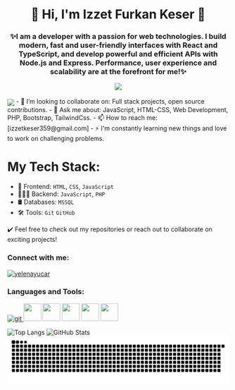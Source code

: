 <h1 align="center">🚀 Hi, I'm Izzet Furkan Keser 👋</h1>
<h3 align="center">✨I am a developer with a passion for web technologies. I build modern, fast and user-friendly interfaces with React and TypeScript, and develop powerful and efficient APIs with Node.js and Express. Performance, user experience and scalability are at the forefront for me!✨</h3>

<p align="center">
  <a href="https://github.com/keserizzet/readme-typing-svg">
    <img src="https://readme-typing-svg.demolab.com/?lines=Always%20learning%20new%20things&font=Fira%20Code&center=true&width=440&height=45&color=f75c7e&vCenter=true&pause=1000&size=22" /></a>
</p>
<img align="center" src="https://media0.giphy.com/media/v1.Y2lkPTc5MGI3NjExcXJla2h1YjQ0OGN2cGh2a283cTMyZmYyamJ4ejQxb2Q3MngxYmNlaCZlcD12MV9pbnRlcm5hbF9naWZfYnlfaWQmY3Q9Zw/CuuSHzuc0O166MRfjt/giphy.gif"
![MasterHead] 
>
- 👯 I’m looking to collaborate on: Full stack projects, open source contributions.
- 💬 Ask me about: JavaScript, HTML-CSS, Web Development, PHP, Bootstrap, TailwindCss.
- 📫 How to reach me: [izzetkeser359@gmail.com]
- ⚡ I'm constantly learning new things and love to work on challenging problems.

# My Tech Stack:
- 🎨 Frontend: `HTML`, `CSS`, `JavaScript`
- 👨🏻‍💻 Backend: `JavaScript`, `PHP`
- 🛢 Databases: `MSSQL`
- 🛠️ Tools: `Git` `GitHub`
 
 ✔️ Feel free to check out my repositories or reach out to collaborate on exciting projects!

<h3 align="left">Connect with me:</h3>
<p align="left">
<a href="https://www.linkedin.com/in/izzet-furkan-keser-7894a4255/" target="blank"><img align="center" src="https://raw.githubusercontent.com/rahuldkjain/github-profile-readme-generator/master/src/images/icons/Social/linked-in-alt.svg" alt="yelenayucar" height="30" width="40" /></a>
</p>
<div>
<h3 align="left">Languages and Tools:</h3>
<p align="left"> 
    <a href="https://git-scm.com/" target="_blank" rel="noreferrer"> <img src="https://www.vectorlogo.zone/logos/git-scm/git-scm-icon.svg" alt="git" width="40" height="40"/> </a> 
    <a href="https://www.w3.org/html/" target="_blank" rel="noreferrer"> 
    <a href="https://programartudo.blogspot.com/2024/05/html-o-que-e-e-qual-sua-funcionalidade.html?m=1" target="_blank"><img loading="lazy" src="https://cdn.jsdelivr.net/gh/devicons/devicon/icons/html5/html5-original.svg" width="40" height="40"/></a> 
    <a href="https://programartudo.blogspot.com/2024/05/css-significado-e-funcionalidade.html?m=1" target="_blank"><img loading="lazy" src="https://cdn.jsdelivr.net/gh/devicons/devicon/icons/css3/css3-original.svg" width="40" height="40"/></a> 
    <a href="https://programartudo.blogspot.com/2024/05/javascript-significado-e-funcionalidade.html?m=1" target="_blank"><img loading="lazy" src="https://cdn.jsdelivr.net/gh/devicons/devicon/icons/javascript/javascript-original.svg" width="40" height="40"/></a> 
    <a href="https://www.vectorlogo.zone/logos/php/" target="_blank"><img loading="lazy" src="https://www.vectorlogo.zone/logos/php/php-ar21.svg" width="40" height="40"/></a>
    <a href="https://programartudo.blogspot.com/2024/09/github-o-que-e-como-funciona-e-como.html?m=1" target="_blank"><img loading="lazy" src="https://cdn.jsdelivr.net/gh/devicons/devicon/icons/github/github-original.svg" width="40" height="40"/></a> 
  
  </div>
                                                                                                                                                                                                      <img src="https://github-readme-stats.vercel.app/api/top-langs/?username=keserizzet&size_weight=0.0005&count_weight=0.3&layout=compact&theme=radical" alt="Top Langs" width="450">

<img src="https://github-readme-stats.vercel.app/api?username=keserizzet&show_icons=true&theme=radical" alt="GitHub Stats" width="450">


                                                                                                                                                                                                                                                    
<picture>
  <source media="(prefers-color-scheme: dark)" srcset="https://raw.githubusercontent.com/CagatayAkkas/CagatayAkkas/output/github-contribution-grid-snake-dark.svg">
  <source media="(prefers-color-scheme: light)" srcset="https://raw.githubusercontent.com/CagatayAkkas/CagatayAkkas/output/github-contribution-grid-snake.svg">
  <img alt="github contribution grid snake animation" src="https://raw.githubusercontent.com/CagatayAkkas/CagatayAkkas/output/github-contribution-grid-snake.svg">
</picture>